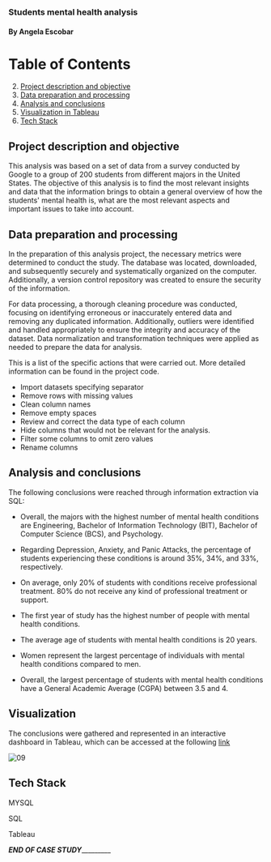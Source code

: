 ### **Students mental health analysis**
####  By Angela Escobar



# Table of Contents
2. [Project description and objective](#project-description-and-objective)
3. [Data preparation and processing](#data-preparation-and-processing)
4. [Analysis and conclusions](#analysis-and-conclusions)
5. [Visualization in Tableau](#visualization)
6. [Tech Stack](#tech-stack)

## Project description and objective

This analysis was based on a set of data from a survey conducted by Google to a group of 200 students from different majors in the United States. The objective of this analysis is to find the most relevant insights and data that the information brings to obtain a general overview of how the students' mental health is, what are the most relevant aspects and important issues to take into account.

## Data preparation and processing

In the preparation of this analysis project, the necessary metrics were determined to conduct the study. The database was located, downloaded, and subsequently securely and systematically organized on the computer. Additionally, a version control repository was created to ensure the security of the information.

For data processing, a thorough cleaning procedure was conducted, focusing on identifying erroneous or inaccurately entered data and removing any duplicated information. Additionally, outliers were identified and handled appropriately to ensure the integrity and accuracy of the dataset. Data normalization and transformation techniques were applied as needed to prepare the data for analysis. 

This is a list of the specific actions that were carried out. More detailed information can be found in the project code.

* Import datasets specifying separator
* Remove rows with missing values 
* Clean column names
* Remove empty spaces
* Review and correct the data type of each column
* Hide columns that would not be relevant for the analysis.
* Filter some columns to omit zero values
* Rename columns


## Analysis and conclusions

The following conclusions were reached through information extraction via SQL:

* Overall, the majors with the highest number of mental health conditions are Engineering, Bachelor of Information Technology (BIT), Bachelor of Computer Science (BCS), and Psychology.

* Regarding Depression, Anxiety, and Panic Attacks, the percentage of students experiencing these conditions is around 35%, 34%, and 33%, respectively.

* On average, only 20% of students with conditions receive professional treatment. 80% do not receive any kind of professional treatment or support.

* The first year of study has the highest number of people with mental health conditions.

* The average age of students with mental health conditions is 20 years.

* Women represent the largest percentage of individuals with mental health conditions compared to men.

* Overall, the largest percentage of students with mental health conditions have a General Academic Average (CGPA) between 3.5 and 4.

## Visualization

The conclusions were gathered and represented in an interactive dashboard in Tableau, which can be accessed at the following [link](https://public.tableau.com/app/profile/angela161/viz/Students_mental_health/Dashboard1)

![09](https://github.com/Angela1611/Students_mental_health/assets/158333155/3f210192-56ca-47db-8d6a-4dacbe68e0fc)


## Tech Stack

  MYSQL

  SQL

  Tableau
  
  
_______________END OF CASE STUDY________________________

